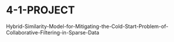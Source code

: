 # 4-1-PROJECT
Hybrid-Similarity-Model-for-Mitigating-the-Cold-Start-Problem-of-Collaborative-Filtering-in-Sparse-Data
